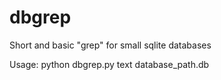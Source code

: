 # dbgrep
Short and basic "grep" for small sqlite databases

Usage: python dbgrep.py text database_path.db
